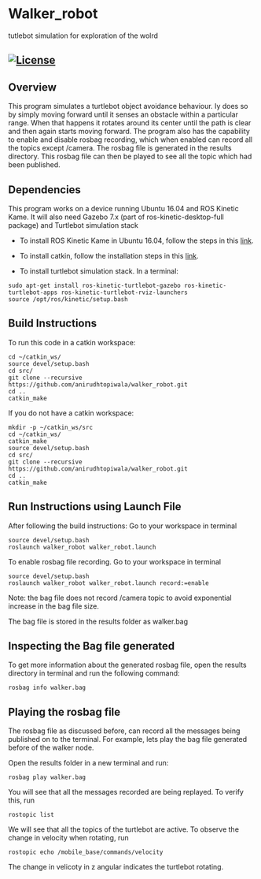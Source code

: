 # Walker_robot
tutlebot simulation for exploration of the wolrd

[![License](https://img.shields.io/badge/License-BSD%203--Clause-blue.svg)](https://opensource.org/licenses/BSD-3-Clause)
---

## Overview
This program simulates a turtlebot object avoidance behaviour. Iy does so by simply moving forward until it senses an obstacle within a particular range. When that happens it rotates around its center until the path is clear and then again starts moving forward. The program also has the capability to enable and disable rosbag recording, which when enabled can record all the topics except /camera. The rosbag file is generated in the results directory. This rosbag file can then be played to see all the topic which had been published.

## Dependencies
This program works on a device running Ubuntu 16.04 and ROS Kinetic Kame. It will also need Gazebo 7.x (part of ros-kinetic-desktop-full package) and Turtlebot simulation stack

* To install ROS Kinetic Kame in Ubuntu 16.04, follow the steps in this [link](http://wiki.ros.org/kinetic/Installation/Ubuntu).

* To install catkin, follow the installation steps in this [link](http://wiki.ros.org/catkin).

* To install turtlebot simulation stack. In a terminal:

```
sudo apt-get install ros-kinetic-turtlebot-gazebo ros-kinetic-turtlebot-apps ros-kinetic-turtlebot-rviz-launchers
source /opt/ros/kinetic/setup.bash
```

## Build Instructions

To run this code in a catkin workspace:
```
cd ~/catkin_ws/
source devel/setup.bash
cd src/
git clone --recursive https://github.com/anirudhtopiwala/walker_robot.git
cd ..
catkin_make
```
If you do not have a catkin workspace:
```
mkdir -p ~/catkin_ws/src
cd ~/catkin_ws/
catkin_make
source devel/setup.bash
cd src/
git clone --recursive https://github.com/anirudhtopiwala/walker_robot.git
cd ..
catkin_make
```

## Run Instructions using Launch File

After following the build instructions:
Go to your workspace in terminal
```
source devel/setup.bash
roslaunch walker_robot walker_robot.launch 
```
To enable rosbag file recording.
Go to your workspace in terminal
```
source devel/setup.bash
roslaunch walker_robot walker_robot.launch record:=enable
```
Note: the bag file does not record /camera topic to avoid exponential increase in the bag file size.

The bag file is stored in the results folder as walker.bag

## Inspecting the Bag file generated
To get more information about the generated rosbag file, open the results directory in terminal and run the following command:
```
rosbag info walker.bag
```
## Playing the rosbag file
The rosbag file as discussed before, can record all the messages being published on to the terminal. For example, lets play the bag file generated before of the walker node.

Open the results folder in a new terminal and run:
```
rosbag play walker.bag
```
You will see that all the messages recorded are being replayed. 
To verify this, run
```
rostopic list
```
We will see that all the topics of the turtlebot are active.
To observe the change in velocity when rotating, run
```
rostopic echo /mobile_base/commands/velocity 
```
The change in velicoty in z angular indicates the turtlebot rotating.

